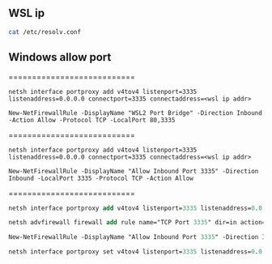 ## WSL ip

```bash
cat /etc/resolv.conf
```

## Windows allow port

===========================

```
netsh interface portproxy add v4tov4 listenport=3335 listenaddress=0.0.0.0 connectport=3335 connectaddress=<wsl ip addr>
```

```
New-NetFirewallRule -DisplayName "WSL2 Port Bridge" -Direction Inbound -Action Allow -Protocol TCP -LocalPort 80,3335
```

===========================

```
netsh interface portproxy add v4tov4 listenport=3335 listenaddress=0.0.0.0 connectport=3335 connectaddress=<wsl ip addr>

New-NetFirewallRule -DisplayName "Allow Inbound Port 3335" -Direction Inbound -LocalPort 3335 -Protocol TCP -Action Allow
```

===========================

```ps
netsh interface portproxy add v4tov4 listenport=3335 listenaddress=0.0.0.0 connectport=3335

netsh advfirewall firewall add rule name="TCP Port 3335" dir=in action=allow protocol=TCP localport=3334

New-NetFirewallRule -DisplayName "Allow Inbound Port 3335" -Direction Inbound -LocalPort 3335 -Protocol TCP -Action Allow

netsh interface portproxy set v4tov4 listenport=3335 listenaddress=0.0.0.0 connectport=3335 connectaddress=$(wsl hostname -I)
```
